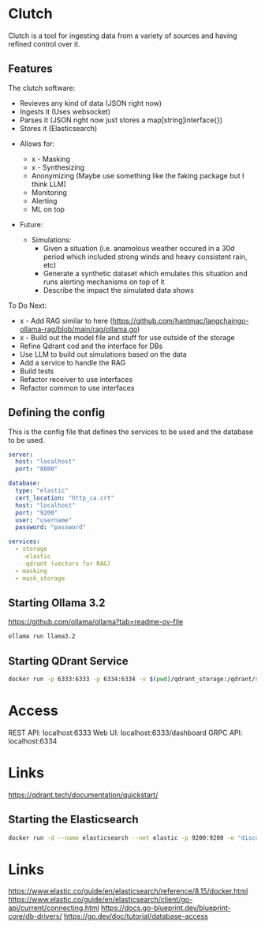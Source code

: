 # Clutch

Clutch is a tool for ingesting data from a variety of sources and having refined control over it.

## Features

The clutch software:
- Revieves any kind of data (JSON right now)
- Ingests it (Uses websocket)
- Parses it (JSON right now just stores a map[string]interface{})
- Stores it (Elasticsearch)
<!-- - Correlates it -->
<!-- - Visualizes it -->
- Allows for:
    - x - Masking 
    - x - Synthesizing
    - Anonymizing (Maybe use something like the faking package but I think LLM)
    - Monitoring 
    - Alerting
    - ML on top

- Future:
    - Simulations:
        - Given a situation (i.e. anamolous weather occured in a 30d period which included strong winds and heavy consistent rain, etc)
        - Generate a synthetic dataset which emulates this situation and runs alerting mechanisms on top of it
        - Describe the impact the simulated data shows

To Do Next:
- x - Add RAG similar to here (https://github.com/hantmac/langchaingo-ollama-rag/blob/main/rag/ollama.go)
- x - Build out the model file and stuff for use outside of the storage
- Refine Qdrant cod and the interface for DBs
- Use LLM to build out simulations based on the data
- Add a service to handle the RAG
- Build tests
- Refactor receiver to use interfaces
- Refactor common to use interfaces


## Defining the config

This is the config file that defines the services to be used and the database to be used.

```yaml
server:
  host: "localhost"
  port: "8080"

database:
  type: "elastic"
  cert_location: "http_ca.crt"
  host: "localhost"
  port: "9200"
  user: "username"
  password: "password"

services:
  - storage
    -elastic
    -qdrant (vectors for RAG)
  - masking
  - mask_storage

```

## Starting Ollama 3.2

https://github.com/ollama/ollama?tab=readme-ov-file

```bash 
ollama run llama3.2
```

## Starting QDrant Service

```bash
docker run -p 6333:6333 -p 6334:6334 -v $(pwd)/qdrant_storage:/qdrant/storage:z qdrant/qdrant
```

# Access
REST API: localhost:6333
Web UI: localhost:6333/dashboard
GRPC API: localhost:6334


# Links
https://qdrant.tech/documentation/quickstart/

## Starting the Elasticsearch
```bash
docker run -d --name elasticsearch --net elastic -p 9200:9200 -e "discovery.type=single-node" elasticsearch:8.9.0
```

# Links
https://www.elastic.co/guide/en/elasticsearch/reference/8.15/docker.html
https://www.elastic.co/guide/en/elasticsearch/client/go-api/current/connecting.html
https://docs.go-blueprint.dev/blueprint-core/db-drivers/
https://go.dev/doc/tutorial/database-access
